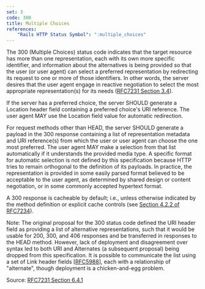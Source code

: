 ```yaml
---
set: 3
code: 300
title: Multiple Choices
references:
    "Rails HTTP Status Symbol": ":multiple_choices"
---
```



The 300 (Multiple Choices) status code indicates that the target resource has
more than one representation, each with its own more specific identifier, and
information about the alternatives is being provided so that the user (or user
agent) can select a preferred representation by redirecting its request to one
or more of those identifiers. In other words, the server desires that the user
agent engage in reactive negotiation to select the most appropriate
representation(s) for its needs ([RFC7231 Section 3.4][2]).

If the server has a preferred choice, the server SHOULD generate a Location
header field containing a preferred choice's URI reference. The user agent MAY
use the Location field value for automatic redirection.

For request methods other than HEAD, the server SHOULD generate a payload in the
300 response containing a list of representation metadata and URI reference(s)
from which the user or user agent can choose the one most preferred. The user
agent MAY make a selection from that list automatically if it understands the
provided media type. A specific format for automatic selection is not defined by
this specification because HTTP tries to remain orthogonal to the definition of
its payloads. In practice, the representation is provided in some easily parsed
format believed to be acceptable to the user agent, as determined by shared
design or content negotiation, or in some commonly accepted hypertext format.

A 300 response is cacheable by default; i.e., unless otherwise indicated by the
method definition or explicit cache controls (see
[Section 4.2.2 of RFC7234][3]).

Note: The original proposal for the 300 status code defined the URI header field
as providing a list of alternative representations, such that it would be usable
for 200, 300, and 406 responses and be transferred in responses to the HEAD
method. However, lack of deployment and disagreement over syntax led to both URI
and Alternates (a subsequent proposal) being dropped from this specification. It
is possible to communicate the list using a set of Link header fields
[[RFC5988][4]], each with a relationship of "alternate", though deployment is a
chicken-and-egg problem.

Source: [RFC7231 Section 6.4.1][1]

[1]: <http://tools.ietf.org/html/rfc7231#section-6.4.1>
[2]: <http://tools.ietf.org/html/rfc7231#section-3.4>
[3]: <http://tools.ietf.org/html/rfc7234#section-4.2.2>
[4]: <http://tools.ietf.org/html/rfc5988>